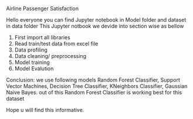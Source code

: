 Airline Passenger Satisfaction

Hello everyone you can find Jupyter notebook in Model folder and dataset in data folder
This Jupyter notbook we devide into section wise as bellow

1)  First import all libraries 
2)  Read train/test data from excel file
3)  Data profiling
4)  Data cleaning/ preprocessing
5)  Model training
6)  Model Evalution

Conclusion: we use following models Random Forest Classifier, Support Vector Machines, Decision Tree Classifier, KNeighbors Classifier, Gaussian Naive Bayes. out of this Random Forest Classifier is working best for this dataset

Hope u will find this informative.
